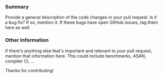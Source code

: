 ### Summary

Provide a general description of the code changes in your pull request.
Is it a bug fix? If so, mention it. If these bugs have open GitHub issues,
tag them here as well.

### Other Information

If there's anything else that's important and relevant to your pull
request, mention that information here. This could include
benchmarks, ASAN, compiler CI, ...

Thanks for contributing!
